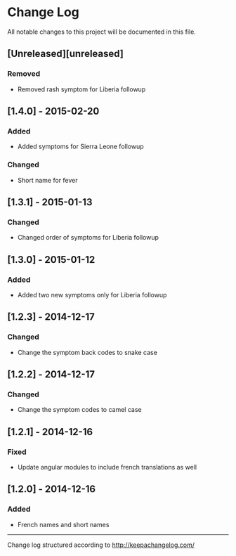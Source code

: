 # Change Log

All notable changes to this project will be documented in this file.

## [Unreleased][unreleased]
### Removed
- Removed rash symptom for Liberia followup

## [1.4.0] - 2015-02-20
### Added
- Added symptoms for Sierra Leone followup

### Changed
- Short name for fever

## [1.3.1] - 2015-01-13
### Changed
- Changed order of symptoms for Liberia followup

## [1.3.0] - 2015-01-12
### Added
- Added two new symptoms only for Liberia followup

## [1.2.3] - 2014-12-17
### Changed
- Change the symptom back codes to  snake case

## [1.2.2] - 2014-12-17
### Changed
- Change the symptom codes to camel case

## [1.2.1] - 2014-12-16
### Fixed
- Update angular modules to include french translations as well

## [1.2.0] - 2014-12-16
### Added
- French names and short names

- - -

Change log structured according to http://keepachangelog.com/
